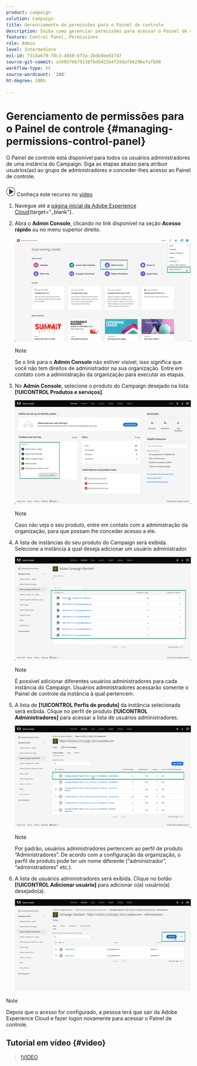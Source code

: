 ```yaml
---
product: campaign
solution: Campaign
title: Gerenciamento de permissões para o Painel de controle
description: Saiba como gerenciar permissões para acessar o Painel de controle
feature: Control Panel, Permissions
role: Admin
level: Intermediate
exl-id: 7314a679-78c3-4650-bf3a-2bde8be82747
source-git-commit: a3485766791387bd9422b4f29daf86296efafb98
workflow-type: ht
source-wordcount: '288'
ht-degree: 100%

---
```


# Gerenciamento de permissões para o Painel de controle {#managing-permissions-control-panel}

O Painel de controle está disponível para todos os usuários administradores de uma instância do Campaign. Siga as etapas abaixo para atribuir usuários(as) ao grupo de administradores e conceder-lhes acesso ao Painel de controle.

![](assets/do-not-localize/how-to-video.png) Conheça este recurso no [vídeo](../../discover/using/managing-permissions.md#video)

1. Navegue até a [página inicial da Adobe Experience Cloud](https://experiencecloud.adobe.com/){target="_blank"}.

1. Abra o **Admin Console**, clicando no link disponível na seção **Acesso rápido** ou no menu superior direito.

   ![](assets/do-not-localize/control_panel_admin-console.png)

   >[!NOTE]
   >
   >Se o link para o **Admin Console** não estiver visível, isso significa que você não tem direitos de administrador na sua organização. Entre em contato com a administração da organização para executar as etapas.

1. No **Admin Console**, selecione o produto do Campaign desejado na lista **[!UICONTROL Produtos e serviços]**.

   ![](assets/do-not-localize/control_panel_product-list.png)

   >[!NOTE]
   >
   >Caso não veja o seu produto, entre em contato com a administração da organização, para que possam lhe conceder acesso a ele.

1. A lista de instâncias do seu produto do Campaign será exibida. Selecione a instância à qual deseja adicionar um usuário administrador.

   ![](assets/do-not-localize/control_panel_add_user_4.png)

   >[!NOTE]
   >
   >É possível adicionar diferentes usuários administradores para cada instância do Campaign. Usuários administradores acessarão somente o Painel de controle da instância à qual pertencem.

1. A lista de **[!UICONTROL Perfis de produto]** da instância selecionada será exibida. Clique no perfil de produto **[!UICONTROL Administradores]** para acessar a lista de usuários administradores.

   ![](assets/do-not-localize/control_panel_add_user_5.png)

   >[!NOTE]
   >
   >Por padrão, usuários administradores pertencem ao perfil de produto “Administradores”. De acordo com a configuração da organização, o perfil de produto pode ter um nome diferente (“administrador”, “administradores” etc.).

1. A lista de usuários administradores será exibida. Clique no botão **[!UICONTROL Adicionar usuário]** para adicionar o(a) usuário(a) desejado(a).

   ![](assets/do-not-localize/control_panel_add_user_6.png)

>[!NOTE]
>
>Depois que o acesso for configurado, a pessoa terá que sair da Adobe Experience Cloud e fazer logon novamente para acessar o Painel de controle.

## Tutorial em vídeo {#video}

>[!VIDEO](https://video.tv.adobe.com/v/27147?quality=12)
